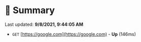 # 📖 Summary
Last updated: **9/8/2021, 9:44:05 AM**

- `GET` [https://google.com](https://google.com) - **Up** (146ms)

